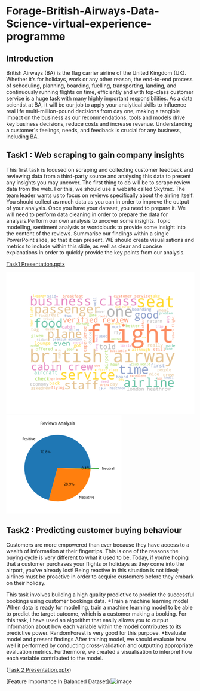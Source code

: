 # Forage-British-Airways-Data-Science-virtual-experience-programme

## Introduction
British Airways (BA) is the flag carrier airline of the United Kingdom (UK). Whether it’s for holidays, work or any other reason, the end-to-end process of scheduling, planning, boarding, fuelling, transporting, landing, and continuously running flights on time, efficiently and with top-class customer service is a huge task with many highly important responsibilities.
As a data scientist at BA, it will be our job to apply your analytical skills to influence real life multi-million-pound decisions from day one, making a tangible impact on the business as our recommendations, tools and models drive key business decisions, reduce costs and increase revenue.
Understanding a customer's feelings, needs, and feedback is crucial for any business, including BA.


## Task1 : Web scraping to gain company insights
This first task is focused on scraping and collecting customer feedback and reviewing data from a third-party source and analysing this data to present any insights you may uncover.
The first thing to do will be to scrape review data from the web. For this, we should use a website called Skytrax.
The team leader wants us to focus on reviews specifically about the airline itself. You should collect as much data as you can in order to improve the output of your analysis.
Once you have your dataset, you need to prepare it. We will need to perform data cleaning in order to prepare the data for analysis.Perform our own analysis to uncover some insights. Topic modelling, sentiment analysis or wordclouds to provide some insight into the content of the reviews.
Summarise our findings within a single PowerPoint slide, so that it can present. WE should create visualisations and metrics to include within this slide, as well as clear and concise explanations in order to quickly provide the key points from our analysis.

[Task1 Presentation.pptx](https://github.com/Dinesh276/Forage-British-Airways-Data-Science-virtual-experience-programme/raw/main/Task1/Presentation%20Template%20-%20Task%201.pptx)

![Word Cloud](https://github.com/Dinesh276/Forage-British-Airways-Data-Science-virtual-experience-programme/blob/main/Task1/word_cloud1.png?raw=true)
                 ![Review Sentiments Percentage](https://github.com/Dinesh276/Forage-British-Airways-Data-Science-virtual-experience-programme/blob/main/Task1/Review_Sentiment_percentage.PNG?raw=true)
## Task2 : Predicting customer buying behaviour
Customers are more empowered than ever because they have access to a wealth of information at their fingertips. This is one of the reasons the buying cycle is very different to what it used to be. Today, if you’re hoping that a customer purchases your flights or holidays as they come into the airport, you’ve already lost! Being reactive in this situation is not ideal; airlines must be proactive in order to acquire customers before they embark on their holiday.

This task involves building a high quality predictive to predict the successful bookings using customer bookings data.
*Train a machine learning model
When data is ready for modelling, train a machine learning model to be able to predict the target outcome, which is a customer making a booking. For this task, I have used an algorithm that easily allows you to output information about how each variable within the model contributes to its predictive power. RandomForest is very good for this purpose.
*Evaluate model and present findings
After training model, we should evaluate how well it performed by conducting cross-validation and outputting appropriate evaluation metrics. Furthermore, we created a visualisation to interpret how each variable contributed to the model.

([Task 2 Presentation.pptx](https://github.com/Dinesh276/Forage-British-Airways-Data-Science-virtual-experience-programme/raw/main/Task%202/Presentation%20Template%20-%20Task%202.pptx))

[Feature Importance In Balanced Dataset](![image](https://user-images.githubusercontent.com/65611232/233256396-c8573cc8-e2e4-49fd-8c48-3a63aee5e4e7.png)

